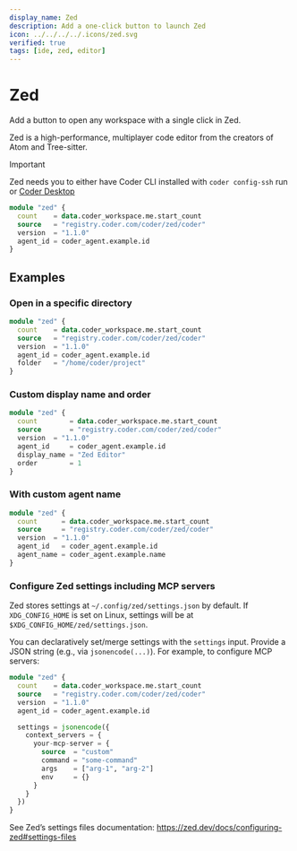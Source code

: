 ```yaml
---
display_name: Zed
description: Add a one-click button to launch Zed
icon: ../../../../.icons/zed.svg
verified: true
tags: [ide, zed, editor]
---
```


# Zed

Add a button to open any workspace with a single click in Zed.

Zed is a high-performance, multiplayer code editor from the creators of Atom and Tree-sitter.

> [!IMPORTANT]
> Zed needs you to either have Coder CLI installed with `coder config-ssh` run or [Coder Desktop](https://coder.com/docs/user-guides/desktop)

```tf
module "zed" {
  count    = data.coder_workspace.me.start_count
  source   = "registry.coder.com/coder/zed/coder"
  version  = "1.1.0"
  agent_id = coder_agent.example.id
}
```

## Examples

### Open in a specific directory

```tf
module "zed" {
  count    = data.coder_workspace.me.start_count
  source   = "registry.coder.com/coder/zed/coder"
  version  = "1.1.0"
  agent_id = coder_agent.example.id
  folder   = "/home/coder/project"
}
```

### Custom display name and order

```tf
module "zed" {
  count        = data.coder_workspace.me.start_count
  source       = "registry.coder.com/coder/zed/coder"
  version  = "1.1.0"
  agent_id     = coder_agent.example.id
  display_name = "Zed Editor"
  order        = 1
}
```

### With custom agent name

```tf
module "zed" {
  count      = data.coder_workspace.me.start_count
  source     = "registry.coder.com/coder/zed/coder"
  version  = "1.1.0"
  agent_id   = coder_agent.example.id
  agent_name = coder_agent.example.name
}
```

### Configure Zed settings including MCP servers

Zed stores settings at `~/.config/zed/settings.json` by default. If `XDG_CONFIG_HOME` is set on Linux, settings will be at `$XDG_CONFIG_HOME/zed/settings.json`.

You can declaratively set/merge settings with the `settings` input. Provide a JSON string (e.g., via `jsonencode(...)`). For example, to configure MCP servers:

```tf
module "zed" {
  count    = data.coder_workspace.me.start_count
  source   = "registry.coder.com/coder/zed/coder"
  version  = "1.1.0"
  agent_id = coder_agent.example.id

  settings = jsonencode({
    context_servers = {
      your-mcp-server = {
        source  = "custom"
        command = "some-command"
        args    = ["arg-1", "arg-2"]
        env     = {}
      }
    }
  })
}
```

See Zed’s settings files documentation: https://zed.dev/docs/configuring-zed#settings-files
